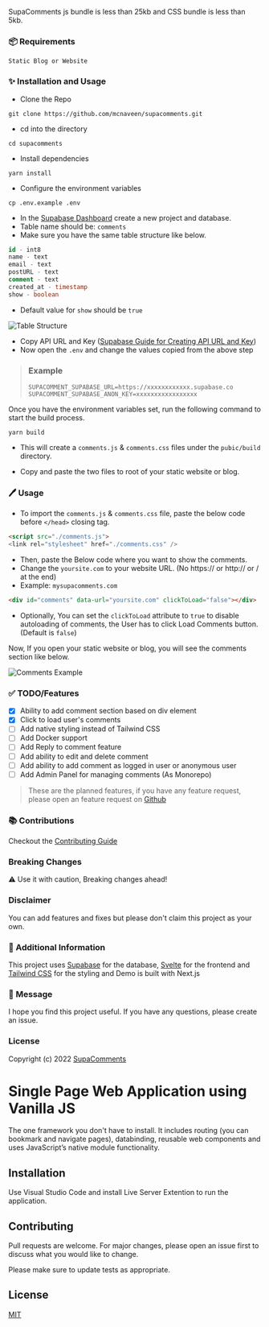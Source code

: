 SupaComments js bundle is less than 25kb and CSS bundle is less than 5kb.

### :package: Requirements

```
Static Blog or Website
```

### :sparkles: Installation and Usage

- Clone the Repo

```
git clone https://github.com/mcnaveen/supacomments.git
```

- cd into the directory

```
cd supacomments
```

- Install dependencies

```
yarn install
```

- Configure the environment variables

```
cp .env.example .env
```

- In the [Supabase Dashboard](https://app.supabase.io) create a new project and database.
- Table name should be: `comments`
- Make sure you have the same table structure like below.

```sql
id - int8
name - text
email - text
postURL - text
comment - text
created_at - timestamp
show - boolean
```

- Default value for `show` should be `true`

![Table Structure](./images/db.png)

- Copy API URL and Key ([Supabase Guide for Creating API URL and Key](https://supabase.com/docs/guides/api#api-url-and-keys))
- Now open the `.env` and change the values copied from the above step

> ### Example
>
> ```
> SUPACOMMENT_SUPABASE_URL=https://xxxxxxxxxxxx.supabase.co
> SUPACOMMENT_SUPABASE_ANON_KEY=xxxxxxxxxxxxxxxxx
> ```

Once you have the environment variables set, run the following command to start the build process.

```
yarn build
```

- This will create a `comments.js` & `comments.css` files under the `pubic/build` directory.

- Copy and paste the two files to root of your static website or blog.

### :pen: Usage

- To import the `comments.js` & `comments.css` file, paste the below code before `</head>` closing tag.

```html
<script src="./comments.js">
<link rel="stylesheet" href="./comments.css" />
```

- Then, paste the Below code where you want to show the comments.
- Change the `yoursite.com` to your website URL. (No https:// or http:// or / at the end)
- Example: `mysupacomments.com`

```html
<div id="comments" data-url="yoursite.com" clickToLoad="false"></div>
```

- Optionally, You can set the `clickToLoad` attribute to `true` to disable autoloading of comments, the User has to click Load Comments button. (Default is `false`)

Now, If you open your static website or blog, you will see the comments section like below.

![Comments Example](./images/comments.png)

### :white_check_mark: TODO/Features

- [x] Ability to add comment section based on div element
- [x] Click to load user's comments
- [ ] Add native styling instead of Tailwind CSS
- [ ] Add Docker support
- [ ] Add Reply to comment feature
- [ ] Add ability to edit and delete comment
- [ ] Add ability to add comment as logged in user or anonymous user
- [ ] Add Admin Panel for managing comments (As Monorepo)

> These are the planned features, if you have any feature request, please open an feature request on [Github](https://github.com/mcnaveen/SupaComments/issues/new?assignees=&labels=&template=feature_request.md&title=)

### :books: Contributions
Checkout the [Contributing Guide](CONTRIBUTION.md)
### Breaking Changes
:warning: Use it with caution, Breaking changes ahead!

### Disclaimer

You can add features and fixes but please don't claim this project as your own.

### :pray: Additional Information

This project uses [Supabase](https://supabase.com) for the database, [Svelte](https://svelte.dev/) for the frontend and [Tailwind CSS](https://tailwindcss.com/) for the styling and Demo is built with Next.js


### :green_heart: Message

I hope you find this project useful. If you have any questions, please create an issue.


### License

Copyright (c) 2022 [SupaComments](LICENSE)


# Single Page Web Application using Vanilla JS

The one framework you don't have to install. It includes routing (you can bookmark and navigate pages), databinding, reusable web components and uses JavaScript’s native module functionality.

## Installation

Use Visual Studio Code and install Live Server Extention to run the application.

## Contributing
Pull requests are welcome. For major changes, please open an issue first to discuss what you would like to change.

Please make sure to update tests as appropriate.

## License

[MIT](https://choosealicense.com/licenses/mit/)